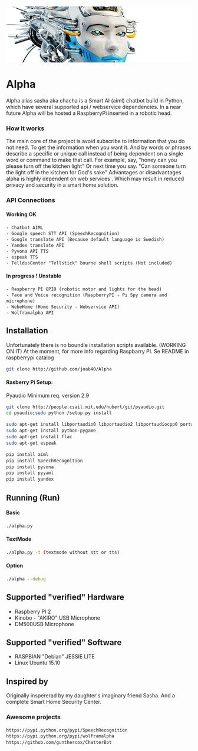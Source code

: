 ![Alpha](https://raw.githubusercontent.com/joab40/Alpha/master/share/images/logo.png)
# Alpha
Alpha alias sasha aka chacha is a Smart AI (aiml) chatbot build in Python, which have several supported api / webservice dependencies.
In a near future Alpha will be hosted a RaspberryPi inserted in a robotic head.

### How it works
The main core of the project is avoid subscribe to information that you do not need. To get the information when you want it.
And by words or phrases describe a specific or unique call instead of being dependent on a single word or command to make that call. For example, say, "honey can you please turn off the kitchen light"  Or next time you say. "Can someone turn the light off in the kitchen for God's sake" Advantages or disadvantages alpha is highly dependent on web services . Which may result in reduced privacy and security in a smart home solution. 

### API Connections
#### Working OK
    - Chatbot AIML
    - Google speech STT API (SpeechRecognition)
    - Google translate API (Because default language is Swedish)
    - Yandex translate API
    - Pyvona API TTS
    - espeak TTS
    - TelldusCenter "Tellstick" bourne shell scripts (Not included) 
#### In progress ! Unstable
    - Raspberry PI GPIO (robotic motor and lights for the head)
    - Face and Voice recognition (RaspberryPI - Pi Spy camera and microphone)
    - WebeHome (Home Security - Webservice API)
    - Wolframalpha API
    
    

## Installation
Unfortunately there is no boundle installation scripts available. (WORKING ON IT)
At the moment, for more info regarding Raspbarry PI. Se README in raspberrypi catalog
```sh
git clone http://github.com/joab40/Alpha
```

#### Rasberry Pi Setup:
Pyaudio Minimum req. version 2.9

```sh
git clone http://people.csail.mit.edu/hubert/git/pyaudio.git
cd pyaudio;sudo python /setup.py install
```
```sh
sudo apt-get install libportaudio0 libportaudio2 libportaudiocpp0 portaudio19-dev python-dev 
sudo apt-get install python-pygame
sudo apt-get install flac
sudo apt-get espeak 
```
```sh
pip install aiml
pip install SpeechRecognition
pip install pyvona
pip install pyyaml
pip install yandex
```
## Running (Run)
#### Basic
```sh
./alpha.py
```
#### TextMode
```sh
./alpha.py -t (textmode without stt or tts)
```
#### Option
```sh
./alpha --debug
```


## Supported "verified" Hardware
 - Raspberry PI 2
 - Kinobo - "AKIRO" USB Microphone
 - DM500USB Microphone 

## Supported "verified" Software
 - RASPBIAN "Debian" JESSIE LITE
 - Linux Ubuntu 15.10

## Inspired by
Originally inspererad by my daughter's imaginary friend Sasha. 
And a complete Smart Home Security Center. 
###  Awesome projects
```sh
https://pypi.python.org/pypi/SpeechRecognition
https://pypi.python.org/pypi/wolframalpha
https://github.com/gunthercox/ChatterBot
```
